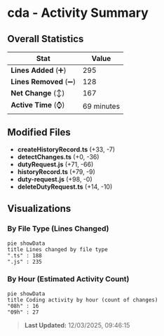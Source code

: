 # cda - Activity Summary 

## Overall Statistics

| Stat                   | Value                                                             |
| ---------------------- | ----------------------------------------------------------------- |
| **Lines Added** (➕)   | 295                                          |
| **Lines Removed** (➖) | 128                                        |
| **Net Change** (↕)    | 167                |
| **Active Time** (⌚)   | 69 minutes |


## Modified Files
- **createHistoryRecord.ts** (+33, -7)
- **detectChanges.ts** (+0, -36)
- **dutyRequest.js** (+71, -66)
- **historyRecord.ts** (+79, -9)
- **duty-request.js** (+98, -0)
- **deleteDutyRequest.ts** (+14, -10)

## Visualizations

### By File Type (Lines Changed)

```mermaid
pie showData
title Lines changed by file type
".ts" : 188
".js" : 235
```

### By Hour (Estimated Activity Count)

```mermaid
pie showData
title Coding activity by hour (count of changes)
"08h" : 16
"09h" : 27
```


> **Last Updated:** 12/03/2025, 09:46:15